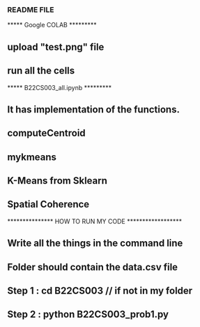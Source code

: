 ### README FILE ###
*****   Google COLAB      *********
## upload "test.png" file
## run all the cells 


*****   B22CS003_all.ipynb *********
## It has  implementation of the functions.
## computeCentroid
## mykmeans
## K-Means from Sklearn
## Spatial Coherence


*************** HOW TO RUN MY CODE ******************

## Write all the things in the command line
## Folder should contain the data.csv file
## Step 1  : cd B22CS003   // if not in my folder
## Step 2  : python B22CS003_prob1.py

